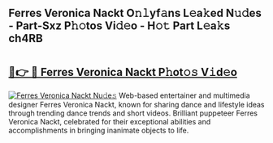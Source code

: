 ## Ferres Veronica Nackt O𝚗𝚕yf𝚊ns L𝚎a𝚔ed N𝚞𝚍es - Part-Sxz P𝚑𝚘tos Vi𝚍𝚎o - H𝚘𝚝 Part L𝚎a𝚔s ch4RB

# <h2><a href="http://kf4i6j.oniu.top/?m=Ferres+Veronica+Nackt">🔗👉 🔴 Ferres Veronica Nackt P𝚑ot𝚘𝚜 V𝚒d𝚎o</a></h2>

[![Ferres Veronica Nackt Nu𝚍e𝚜](https://i.imgur.com/0qMVB7G.gif)](http://kf4i6j.oniu.top/?m=Ferres+Veronica+Nackt)
Web-based entertainer and multimedia designer Ferres Veronica Nackt, known for sharing dance and lifestyle ideas through trending dance trends and short videos. Brilliant puppeteer Ferres Veronica Nackt, celebrated for their exceptional abilities and accomplishments in bringing inanimate objects to life.  
